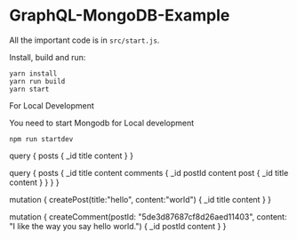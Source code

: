 # GraphQL-MongoDB-Example

All the important code is in `src/start.js`.

Install, build and run:

```
yarn install
yarn run build
yarn start
```

For Local Development 

You need to start Mongodb for Local development 

```
npm run startdev
```

query {
  posts {
    _id
    title
    content
  }
}

query {
  posts {
    _id
    title
    content
    comments {
      _id
      postId
      content
      post {
        _id
        title
        content
      }
    }
  }
}

mutation {
  createPost(title:"hello", content:"world") {
    _id
    title
    content
  }
}

mutation {
  createComment(postId: "5de3d87687cf8d26aed11403", content: "I like the way you say hello world.") {
    _id
    postId
    content
  }
}
